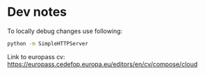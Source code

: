 # Dev notes

To locally debug changes use following:
```bash
python -m SimpleHTTPServer
```

Link to europass cv:
https://europass.cedefop.europa.eu/editors/en/cv/compose/cloud